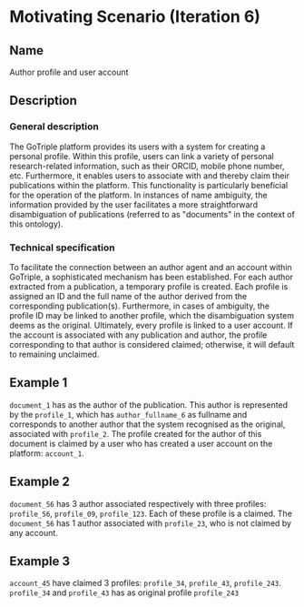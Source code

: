 # Motivating Scenario (Iteration 6)

## Name
Author profile and user account

## Description

### General description
The GoTriple platform provides its users with a system for creating a personal profile.
Within this profile, users can link a variety of personal research-related information, 
such as their ORCID, mobile phone number, etc. Furthermore, it enables users to associate with 
and thereby claim their publications within the platform. 
This functionality is particularly beneficial for the operation of the platform. 
In instances of name ambiguity, the information provided by the user facilitates a more 
straightforward disambiguation of publications (referred to as "documents" in the context of this ontology).

### Technical specification
To facilitate the connection between an author agent and an account within GoTriple, 
a sophisticated mechanism has been established. 
For each author extracted from a publication, a temporary profile is created. 
Each profile is assigned an ID and the full name of the author derived from the corresponding publication(s).
Furthermore, in cases of ambiguity, the profile ID may be linked to another profile,
which the disambiguation system deems as the original. Ultimately, every profile is linked to a user account. 
If the account is associated with any publication and author, 
the profile corresponding to that author is considered claimed; otherwise, it will default to remaining unclaimed.

## Example 1
`document_1` has as the author of the publication. This author is represented by the `profile_1`, 
which has `author_fullname_6` as fullname and corresponds 
to another author that the system recognised as the original,
associated with `profile_2`. The profile created for the author of this document is claimed by a user 
who has created a user account on the platform: `account_1`.

## Example 2
`document_56` has 3 author associated respectively with three profiles: `profile_56`, `profile_09`, `profile_123`.
Each of these profile is a claimed. The `document_56` has 1 author associated with `profile_23`, who is not claimed by any account.

## Example 3
`account_45` have claimed 3 profiles: `profile_34`, `profile_43`, `profile_243`.
`profile_34` and `profile_43` has as original profile `profile_243`
